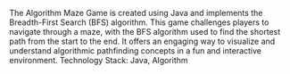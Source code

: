 The Algorithm Maze Game is created using Java and implements the Breadth-First Search (BFS) algorithm. 
This game challenges players to navigate through a maze, with the BFS algorithm used to find the shortest path from the start to the end. 
It offers an engaging way to visualize and understand algorithmic pathfinding concepts in a fun and interactive environment.
Technology Stack: Java, Algorithm
